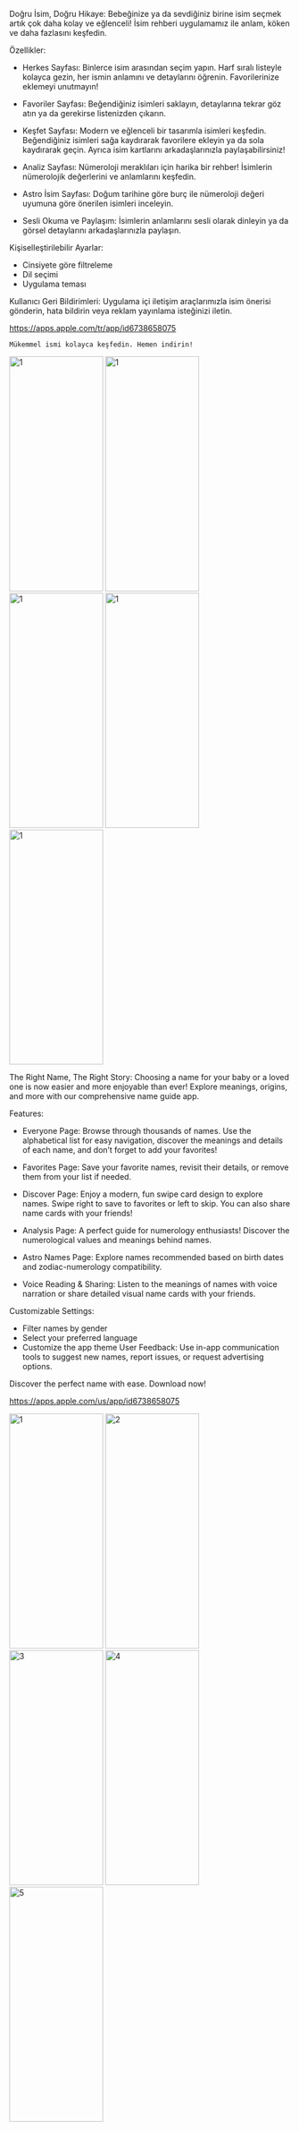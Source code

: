 Doğru İsim, Doğru Hikaye:
   Bebeğinize ya da sevdiğiniz birine isim seçmek artık çok daha kolay ve eğlenceli! İsim rehberi uygulamamız ile anlam, köken ve daha fazlasını keşfedin.

Özellikler:
 * Herkes Sayfası: Binlerce isim arasından seçim yapın. Harf sıralı listeyle kolayca gezin, her ismin anlamını ve detaylarını öğrenin. Favorilerinize eklemeyi unutmayın!

 * Favoriler Sayfası: Beğendiğiniz isimleri saklayın, detaylarına tekrar göz atın ya da gerekirse listenizden çıkarın.

 * Keşfet Sayfası: Modern ve eğlenceli bir tasarımla isimleri keşfedin. Beğendiğiniz isimleri sağa kaydırarak favorilere ekleyin ya da sola kaydırarak geçin. Ayrıca isim kartlarını arkadaşlarınızla paylaşabilirsiniz!

 * Analiz Sayfası: Nümeroloji meraklıları için harika bir rehber! İsimlerin nümerolojik değerlerini ve anlamlarını keşfedin.

 * Astro İsim Sayfası: Doğum tarihine göre burç ile nümeroloji değeri uyumuna göre önerilen isimleri inceleyin.

 * Sesli Okuma ve Paylaşım: İsimlerin anlamlarını sesli olarak dinleyin ya da görsel detaylarını arkadaşlarınızla paylaşın.

Kişiselleştirilebilir Ayarlar:

* Cinsiyete göre filtreleme
* Dil seçimi
* Uygulama teması

Kullanıcı Geri Bildirimleri: Uygulama içi iletişim araçlarımızla isim önerisi gönderin, hata bildirin veya reklam yayınlama isteğinizi iletin.

https://apps.apple.com/tr/app/id6738658075

    Mükemmel ismi kolayca keşfedin. Hemen indirin!
    
<img width="168" height="420" alt="1" src="https://github.com/user-attachments/assets/209efd7c-891b-4030-88aa-65c220e4feab">
<img width="168" height="420" alt="1" src="https://github.com/user-attachments/assets/1e858598-e9a4-475f-9f11-28dc5f5e7ad5">
<img width="168" height="420" alt="1" src="https://github.com/user-attachments/assets/df4bb112-b204-495c-acc9-3f5d8b14bcbb">
<img width="168" height="420" alt="1" src="https://github.com/user-attachments/assets/e31b8d95-2016-4845-9796-2f7984f790e0">
<img width="168" height="420" alt="1" src="https://github.com/user-attachments/assets/7c93185a-1135-4265-a191-8145ec8d0feb">

The Right Name, The Right Story:
Choosing a name for your baby or a loved one is now easier and more enjoyable than ever! Explore meanings, origins, and more with our comprehensive name guide app.

Features:
* Everyone Page: Browse through thousands of names. Use the alphabetical list for easy navigation, discover the meanings and details of each name, and don’t forget to add your favorites!

* Favorites Page: Save your favorite names, revisit their details, or remove them from your list if needed.

* Discover Page: Enjoy a modern, fun swipe card design to explore names. Swipe right to save to favorites or left to skip. You can also share name cards with your friends!

* Analysis Page: A perfect guide for numerology enthusiasts! Discover the numerological values and meanings behind names.

* Astro Names Page: Explore names recommended based on birth dates and zodiac-numerology compatibility.

* Voice Reading & Sharing: Listen to the meanings of names with voice narration or share detailed visual name cards with your friends.

Customizable Settings:

* Filter names by gender
* Select your preferred language
* Customize the app theme
User Feedback: Use in-app communication tools to suggest new names, report issues, or request advertising options.

Discover the perfect name with ease. Download now!

https://apps.apple.com/us/app/id6738658075

<img width="168" height="420" alt="1" src="https://github.com/user-attachments/assets/796357fe-a26c-488d-9845-1b32703d0ef5">
<img width="168" height="420" alt="2" src="https://github.com/user-attachments/assets/807b7159-3886-4dce-8a20-67e7ea31b590">
<img width="168" height="420" alt="3" src="https://github.com/user-attachments/assets/367cff75-00c3-43c2-90d7-72b72e267f55">
<img width="168" height="420" alt="4" src="https://github.com/user-attachments/assets/308dce5e-2b55-4eb1-bc72-27ada658239e">
<img width="168" height="420" alt="5" src="https://github.com/user-attachments/assets/7c25232d-c28b-4284-a5e8-47652528739e">
